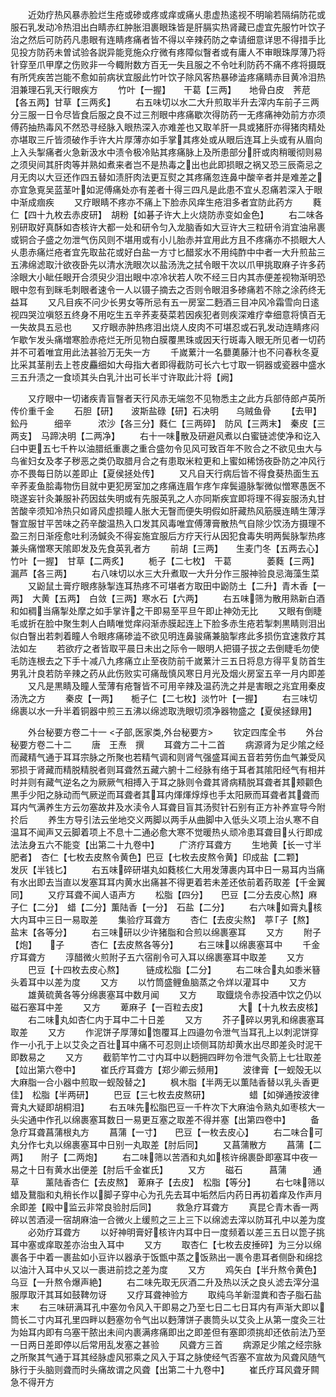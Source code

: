<!-- { "loadSidebar": true } -->
　　近効疗热风暴赤脸烂生疮或碜或疼或痒或痛乆患虚热逺视不明喻若隔绢防花或服石乳发动冷热泪出白睛赤红肿胀泪裹眼珠皆是肝膈实热肾藏已虚宜先服竹叶饮子治之然后可防药凡患眼有连睛疼痛者皆不得以辛辣药防之幸请细意详思不得措手比见投方防药未曽试验各説异能竞施众疗微有疼障似瞖者或有庸人不审眼珠厚薄乃将针穿至爪甲摩之伤败非一今輙附数方百无一失且服之不令吐利防药不痛不疼将摄既有所凭疾苦岂能不愈如前病状宜服此竹叶饮子除风客热暴碜澁疼痛睛赤目黄冷泪热泪兼理石乳天行眼疾方
　　竹叶【一握】　　干葛【三两】　　地骨白皮　荠苨【各五两】甘草【三两炙】
　　右五味切以水二大升煎取半升去滓内车前子三两分三服一日令尽皆食后服之良不过三剂眼中疼痛歇次得防药一无疼痛神効前方亦须傅药抽热毒风不然恐寻经脉入眼热深入亦难差也又取羊肝一具或猪肝亦得猪肉精处亦堪取三斤皆须破作手许大片厚薄亦如手掌其疼处或从眼后连耳上头或有从眉向上入头掣痛者火急新汲水中渍令极冷贴其疼痛脉上及所患部分肝或肉稍暖彻则易之须臾间其肝肉等并熟如煮来者岂不是热毒之出也此即损眼之祸又恐三辰斋忌之月无肉以大豆还作四五替如渍肝肉法更互熨之其疼痛忽连鼻中酸辛者并是难差之亦宜急覔吴蓝茎叶如泥傅痛处亦有差者十得三四凡是此患不宜乆忍痛若深入于眼中渐成痼疾
　　又疗眼睛不疼亦不痛上下脸赤风痒生疮泪多者宜防此药方
　　蕤仁【四十九枚去赤皮研】　胡粉【如碁子许大上火烧防赤变如金色】
　　右二味各别研取好真酥如杏核许大都一处和研令匀入龙脑香如大豆许大三粒研令消宜油帛裹或铜合子盛之勿泄气伤风则不堪用或有小儿胎赤并宜用此方且不疼痛亦不损眼大人乆患赤痛烂疮者宜先取盐花或好白盐一方寸匕醋浆水不用纯酢中中者一大升煎盐三五沸绵滤取汁欲夜卧先以清水洗眼次以盐汤洗之拭令眼干次以爪甲挑取麻子许多药涂眼大小眦任眼开合须臾少泪出眼中凉冷状若人吹不经三日内其赤便差视物渐明恐眼中忽有到眯毛刺眼者速令一人以镊子摘去之否则令眼泪多碜痛若不除之涂药终无益耳
　　又凡目疾不问少长男女等所忌有五一房室二麪酒三目冲风冷霜雪向日逺视四哭泣嗔怒五终身不用吃生五辛荞麦葵菜若因疾犯者则疾深难疗幸细意将慎百无一失故具五忌也
　　又疗眼赤肿热疼泪出烧人皮肉不可堪忍或石乳发动连睛疼闷乍歇乍发头痛増寒脸赤疮烂无所见物白膜覆黒珠或因天行斑毒入眼无所见者一切药并不可着唯宜用此法甚验万无失一方
　　千嵗蔂汁一名蘡薁藤汁也不问春秋冬夏比采其茎削去上苍皮麤细如大母指大者即得截防可长六七寸取一铜器或瓷器中盛水三五升渍之一食顷其头白乳汁出可长半寸许取此汁将【阙】





　　又疗眼中一切诸疾青盲瞖者天行风赤无端忽不见物悉主之此方兵部侍郎卢英所传价重千金
　　石胆【研】　　波斯盐碌【研】石决明　　乌贼鱼骨
　　【去甲】　　　　鈆丹　　　细辛　　　浓沙【各三分】蕤仁【三两碎】　防风【三两末】　秦皮【三两支】　马蹄决明【二两净】
　　右十一味散及研避风煮以白蜜链滤使净和讫入臼中更五七千杵以油腊纸重裹之重合盛勿令见风可致百年不败合之不欲见虫大与鸟雀妇女及孝子秽恶之类仍取腊月合之有患取米粒更和上蜜如稀饧夜卧防之冲风行亦不畏每日防以差即止【夏侯拯处传】
　　又凡自天行病后皆不得食葵热面生五辛荞麦鱼脍毒物伤目就中更犯房室加之疼痛连眉乍疼乍痒鬓邉脉掣微似憎寒愚医不晓遂妄针灸兼服补药因兹失明或有先服英乳之人亦同斯疾宜即将理不得妄服汤丸甘苦酸辛须知冷热只如肾风虚损瞳人胀大无瞖而便失明假如肝藏热风筋膜连睛生薄浮瞖宜服甘平苦味之药辛酸温热入口发其风毒唯宜傅薄膏散热气自除少饮汤方摄理不盈三剂日渐痊愈吐利汤鍼灸不得妄施宜服后方疗天行从因犯食毒失明两鬓脉掣热疼兼头痛憎寒天隂即发及先食英乳者方
　　前胡【三两】　　生麦门冬【五两去心】竹叶【一握】　甘草【二两炙】
　　栀子【二七枚】　干葛　　　　萎蕤【三两】　漏芦【各三两】
　　右八味切以水三大升煮取一大升分作三服神验良忌海藻生菜
　　又鼢鼠土膏疗眼疼脉掣连耳热疼不可堪者方取田中鼢防土【二升】青木香【一两】　大黄【五两】　白敛【三两】寒水石【六两】
　　右五味筛为散用熟新白酒和如稠当痛掣处摩之如手掌许之干即易至平旦午即止神効无比
　　又眼有倒睫毛或折在脸中聚生刺人白睛唯觉痒闷渐赤膜起连上下脸多赤生疮若掣刺黒睛则泪出似白瞖出若刺着瞳人令眼疼痛碜澁不欲见明连鼻骏痛兼脑掣疼此多损伤宜速救疗其法如左
　　若欲疗之者皆取平晨日未出之际令一眼明人把镊子拔之去倒睫毛勿使毛防连根去之下手十减八九疼痛立止至夜防前千嵗蔂汁三五日将息方得平复防首生男乳汁良若防辛辣之药从此伤败实可痛哉慎风寒日月光及烟火房室五辛一月内即差
　　又凡是黒睛及瞳人莹薄有疮瞖皆不可用辛辣及温药洗之并是害眼之兆宜用秦皮汤洗之方
　　秦皮【一两】　　栀子仁【二七枚】淡竹叶【一握】
　　右三味切绵裹以水一升半着铜器中煎三五沸以绵滤取洗眼切须净器物盛之【夏侯拯録用】





　　外台秘要方卷二十一
<子部,医家类,外台秘要方>
　　钦定四库全书
　　外台秘要方卷二十二
　　唐　王焘　撰
　　耳聋方二十二首
　　病源肾为足少隂之经而藏精气通于耳耳宗脉之所聚也若精气调和则肾气强盛耳闻五音若劳伤血气兼受风邪损于肾藏而精脱精脱者则耳聋然五藏六腑十二经脉有络于耳者其隂阳经气有相并时并则有藏气逆名之为厥厥气相搏入于耳之脉则令聋其肾病精脱耳聋者其颊颧色黒手少阳之脉动而气厥逆而耳聋者其耳内煇煇焞焞也手太阳厥而耳聋者其聋而耳内气满养生方云勿塞故井及水渎令人耳聋目盲其汤熨针石别有正方补养宣导今附扵后
　　养生方导引法云坐地交义两脚以两手从曲脚中入低头义项上治乆寒不自温耳不闻声又云脚着项上不息十二通必愈大寒不觉暖热乆顽冷患耳聋目乆行即成法法身五六不能变【出第二十九卷中】
　　广济疗耳聋方
　　生地黄【长一寸半肥者】　杏仁【七枚去皮熬令黄色】巴豆【七枚去皮熬令黄】印成盐【二颗】　　　发灰【半钱匕】
　　右五味碎研堪丸如蕤核仁大用发薄裹内耳中日一易耳内当痛有水出即去当直以发塞耳耳内黄水出痛甚不得更着若未差还依前着药取差【千金翼同】
　　又疗耳聋不闻人语声方
　　松脂【四分】　　巴豆【二分去皮心熬】麻子仁【二分】　蜡【二分】薫陆香【一分】　石盐【二分】
　　右六味如膏丸核大内耳中三日一易取差
　　集验疗耳聋方
　　杏仁【去皮尖熬】　葶子【熬】　盐末【各等分】
　　右三味研以少许猪脂和合煎以绵裹塞耳
　　又方
　　附子【炮】　　子　　　杏仁【去皮熬各等分】
　　右三味以绵裹塞耳中
　　千金疗耳聋方
　　淳醋微火煎附子五六宿削令可入耳以绵裹塞耳中取差
　　又方
　　巴豆【十四枚去皮心熬】　　　链成松脂【二分】
　　右二味合丸如黍米簮头着耳中以差为度
　　又方
　　以竹筒盛鲤鱼脑蒸之令烊以灌耳中
　　又方
　　雄黄硫黄各等分绵裹塞耳中数月闻
　　又方
　　取鐡烧令赤投酒中饮之仍以磁石塞耳中差
　　又方
　　萆麻子【一百粒去皮】　　　　大【十九枚去皮核】
　　右二味丸如杏仁内于耳中二十日差
　　又方
　　芥子碎以男乳和绵裹塞耳取差
　　又方
　　作泥饼子厚薄如饱覆耳上四邉勿令泄气当耳孔上以刺泥饼穿作一小孔于上以艾灸之百壮耳中痛不可忍则止顷侧耳防却黄水出尽即差灸时泥干即数易之
　　又方
　　截箭竿竹二寸内耳中以麪拥四畔勿令泄气灸箭上七壮取差【竝出第六卷中】
　　崔氏疗耳聋方【郑少卿云频用】
　　波律膏【一蚬殻无以大麻脂一合小器中煎取一蚬殻替之】
　　枫木脂【半两无以薫陆香替以乳头香更佳】　松脂【半两研】
　　巴豆【三七枚去皮熬研】　　　　　蜡【如弹通按波律膏丸大疑即胡桐泪】
　　右五味先松脂巴豆一千杵次下大麻油令熟丸如枣核大一头尖通中作孔以绵裹塞耳数日一易更互塞之取差不得并塞【出第四卷中】
　　备急疗耳聋菖蒲根丸方
　　菖蒲【一寸】　　巴豆【一枚去皮心】
　　右二味合可丸分作七丸以绵裹塞耳中日别一丸取差【肘后同】
　　又菖蒲散方
　　菖蒲【二两】　　附子【二两炮】
　　右二味筛以苦酒和丸如核许绵裹卧即塞耳中夜一易之十日有黄水出便差【肘后千金崔氏】
　　又方
　　磁石　　　菖蒲　　　通草　　　薰陆香杏仁【去皮熬】　萆麻子【去皮】　松脂【等分】
　　右七味筛以蜡及鵞脂和丸稍长作以脚子穿中心为孔先去耳中垢然后内药日再初着痒及作声月余即差【殿中监云非常良验肘后同】
　　救急疗耳聋方
　　真昆仑青木香一两碎以苦酒浸一宿胡麻油一合微火上缓煎之三上三下以绵滤去滓以防耳孔中以差为度
　　必効疗耳聋方
　　以好神明膏好核许内耳中日一度频着以差三五日以箆子挑耳中塞或痒取差亦治虫入耳中
　　又方
　　取杏仁【七枚去皮捶碎】为三分以绵裹各于中着一裹盐如小豆许以器承于饭甑中蒸之饭熟出一裹令患耳者侧卧和绵捻以油汁入耳中乆又以一裹进前捻之差为度
　　又方
　　鸡矢白【半升熬令黄色】　　　　乌豆【一升熬令爆声絶】
　　右二味先取无灰酒二升及热以沃之良乆滤去滓分温服厚取汗其耳如鼓鞞勿讶
　　又疗耳聋神验方
　　取纯乌羊新湿粪和杏子脂石盐末
　　右三味研满耳孔中塞勿令风入干即易之乃至七日二七日耳内有声渐大即以筒长二寸内耳孔里四畔以麪塞勿令气出以麪薄饼子裹筒头以艾灸上从第一度灸三壮为始耳内即有乌塞干脓出未间内裹满疼痛即出之即差但有塞即须挑却还依前法乃至一日两日差即停以后常用乱发塞之甚验
　　风聋方三首
　　病源足少隂之经宗脉之所聚其气通于耳其经脉虚风邪乘之风入于耳之脉使经气否塞不宣故为风聋风随气脉行于头脑则聋而时头痛故谓之风聋【出第二十九卷中】
　　崔氏疗耳风聋牙闗急不得开方
